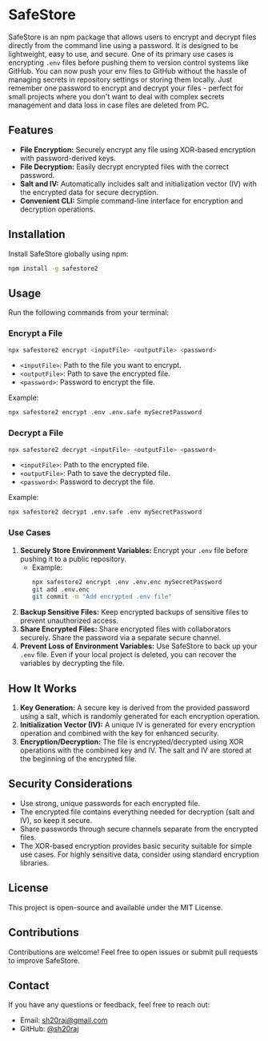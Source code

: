 # SafeStore

SafeStore is an npm package that allows users to encrypt and decrypt files directly from the command line using a password. It is designed to be lightweight, easy to use, and secure. One of its primary use cases is encrypting `.env` files before pushing them to version control systems like GitHub. You can now push your env files to GitHub without the hassle of managing secrets in repository settings or storing them locally. Just remember one password to encrypt and decrypt your files - perfect for small projects where you don't want to deal with complex secrets management and data loss in case files are deleted from PC.

  ## Features
- **File Encryption:** Securely encrypt any file using XOR-based encryption with password-derived keys.
- **File Decryption:** Easily decrypt encrypted files with the correct password.
- **Salt and IV:** Automatically includes salt and initialization vector (IV) with the encrypted data for secure decryption.
- **Convenient CLI:** Simple command-line interface for encryption and decryption operations.

## Installation
Install SafeStore globally using npm:

```bash
npm install -g safestore2
```

## Usage
Run the following commands from your terminal:

### Encrypt a File
```bash
npx safestore2 encrypt <inputFile> <outputFile> <password>
```
- `<inputFile>`: Path to the file you want to encrypt.
- `<outputFile>`: Path to save the encrypted file.
- `<password>`: Password to encrypt the file.

Example:
```bash
npx safestore2 encrypt .env .env.safe mySecretPassword
```

### Decrypt a File
```bash
npx safestore2 decrypt <inputFile> <outputFile> <password>
```
- `<inputFile>`: Path to the encrypted file.
- `<outputFile>`: Path to save the decrypted file.
- `<password>`: Password to decrypt the file.

Example:
```bash
npx safestore2 decrypt .env.safe .env mySecretPassword
```

### Use Cases
1. **Securely Store Environment Variables:** Encrypt your `.env` file before pushing it to a public repository.
   - Example:
     ```bash
     npx safestore2 encrypt .env .env.enc mySecretPassword
     git add .env.enc
     git commit -m "Add encrypted .env file"
     ```
2. **Backup Sensitive Files:** Keep encrypted backups of sensitive files to prevent unauthorized access.
3. **Share Encrypted Files:** Share encrypted files with collaborators securely. Share the password via a separate secure channel.
4. **Prevent Loss of Environment Variables:** Use SafeStore to back up your `.env` file. Even if your local project is deleted, you can recover the variables by decrypting the file.

## How It Works
1. **Key Generation:** A secure key is derived from the provided password using a salt, which is randomly generated for each encryption operation.
2. **Initialization Vector (IV):** A unique IV is generated for every encryption operation and combined with the key for enhanced security.
3. **Encryption/Decryption:** The file is encrypted/decrypted using XOR operations with the combined key and IV. The salt and IV are stored at the beginning of the encrypted file.

## Security Considerations
- Use strong, unique passwords for each encrypted file.
- The encrypted file contains everything needed for decryption (salt and IV), so keep it secure.
- Share passwords through secure channels separate from the encrypted files.
- The XOR-based encryption provides basic security suitable for simple use cases. For highly sensitive data, consider using standard encryption libraries.

## License
This project is open-source and available under the MIT License.

## Contributions
Contributions are welcome! Feel free to open issues or submit pull requests to improve SafeStore.

## Contact
If you have any questions or feedback, feel free to reach out:
- Email: sh20raj@gmail.com
- GitHub: [@sh20raj](https://github.com/sh20raj)
